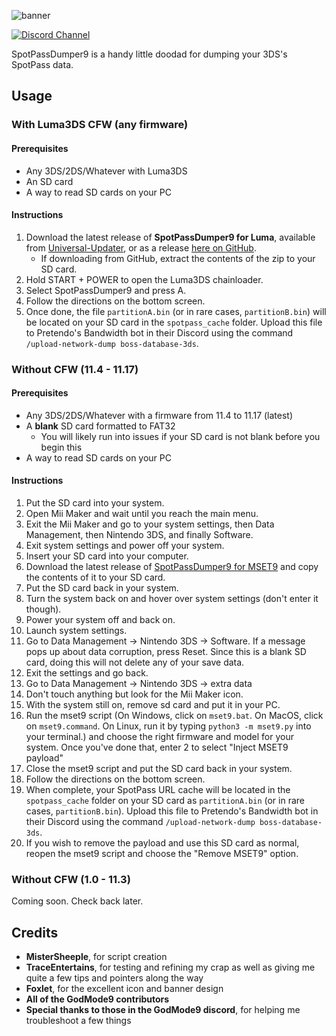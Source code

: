 ![banner](https://i.ibb.co/7zVmf7m/Spot-Pass-Dumper9-banner.png)

[![Discord Channel][discord-badge]][discord]

[discord]: https://discord.gg/537RyPNmSg
[discord-badge]: https://img.shields.io/discord/1209201515063943219?color=%237289DA&logo=discord&logoColor=%23FFFFFF

SpotPassDumper9 is a handy little doodad for dumping your 3DS's SpotPass data.

## Usage

### With Luma3DS CFW (any firmware)

#### Prerequisites
* Any 3DS/2DS/Whatever with Luma3DS
* An SD card
* A way to read SD cards on your PC

#### Instructions

1. Download the latest release of **SpotPassDumper9 for Luma**, available from [Universal-Updater](https://universal-team.net/projects/universal-updater.html), or as a release [here on GitHub](https://github.com/MisterSheeple/SpotPassDumper9/releases/download/v1.1/SpotPassDumper9_v1.1_Luma.zip).
   * If downloading from GitHub, extract the contents of the zip to your SD card.
2. Hold START + POWER to open the Luma3DS chainloader.
3. Select SpotPassDumper9 and press A.
4. Follow the directions on the bottom screen.
5. Once done, the file `partitionA.bin` (or in rare cases, `partitionB.bin`) will be located on your SD card in the `spotpass_cache` folder. Upload this file to Pretendo's Bandwidth bot in their Discord using the command `/upload-network-dump boss-database-3ds`.

### Without CFW (11.4 - 11.17)

#### Prerequisites
* Any 3DS/2DS/Whatever with a firmware from 11.4 to 11.17 (latest)
* A **blank** SD card formatted to FAT32
    * You will likely run into issues if your SD card is not blank before you begin this
* A way to read SD cards on your PC

#### Instructions

1. Put the SD card into your system.
2. Open Mii Maker and wait until you reach the main menu.
3. Exit the Mii Maker and go to your system settings, then Data Management, then Nintendo 3DS, and finally Software.
4. Exit system settings and power off your system.
5. Insert your SD card into your computer.
6. Download the latest release of [SpotPassDumper9 for MSET9](https://github.com/MisterSheeple/SpotPassDumper9/releases/download/v1.1/SpotPassDumper9_v1.1_MSET9.zip) and copy the contents of it to your SD card.
7. Put the SD card back in your system.
8. Turn the system back on and hover over system settings (don't enter it though).
9. Power your system off and back on.
10. Launch system settings.
11. Go to Data Management -> Nintendo 3DS -> Software. If a message pops up about data corruption, press Reset. Since this is a blank SD card, doing this will not delete any of your save data.
12. Exit the settings and go back.
13. Go to Data Management -> Nintendo 3DS -> extra data
14. Don't touch anything but look for the Mii Maker icon.
15. With the system still on, remove sd card and put it in your PC.
16. Run the mset9 script (On Windows, click on `mset9.bat`. On MacOS, click on `mset9.command`. On Linux, run it by typing `python3 -m mset9.py` into your terminal.) and choose the right firmware and model for your system. Once you've done that, enter 2 to select "Inject MSET9 payload"
17. Close the mset9 script and put the SD card back in your system.
18. Follow the directions on the bottom screen.
19. When complete, your SpotPass URL cache will be located in the `spotpass_cache` folder on your SD card as `partitionA.bin` (or in rare cases, `partitionB.bin`). Upload this file to Pretendo's Bandwidth bot in their Discord using the command `/upload-network-dump boss-database-3ds`.
20. If you wish to remove the payload and use this SD card as normal, reopen the mset9 script and choose the "Remove MSET9" option.

### Without CFW (1.0 - 11.3)
Coming soon. Check back later.

## Credits
* **MisterSheeple**, for script creation
* **TraceEntertains**, for testing and refining my crap as well as giving me quite a few tips and pointers along the way
* **Foxlet**, for the excellent icon and banner design
* **All of the GodMode9 contributors**
* **Special thanks to those in the GodMode9 discord**, for helping me troubleshoot a few things
